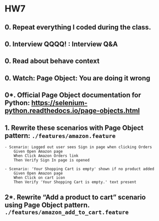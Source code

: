 # HW7
## 0. Repeat everything I coded during the class.
## 0. Interview QQQQ! : Interview Q&A

## 0. Read about behave context
## 0. Watch: Page Object: You are doing it wrong

## 0*. Official Page Object documentation for Python: https://selenium-python.readthedocs.io/page-objects.html


## 1. Rewrite these scenarios with Page Object pattern: ```./features/amazon.feature```

```
- Scenario: Logged out user sees Sign in page when clicking Orders
    Given Open Amazon page
    When Click Amazon Orders link
    Then Verify Sign In page is opened
    
- Scenario: 'Your Shopping Cart is empty' shown if no product added
    Given Open Amazon page
    When Click on cart icon
    Then Verify 'Your Shopping Cart is empty.' text present
```

## 2*. Rewrite “Add a product to cart” scenario using Page Object pattern. ```./features/amazon_add_to_cart.feature```

